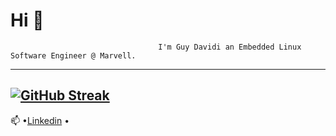  #                                                         Hi 👋
                                     I'm Guy Davidi an Embedded Linux Software Engineer @ Marvell.
---
[![GitHub Streak](https://streak-stats.demolab.com/?user=guy-davidi&theme=highcontrast)](https://git.io/streak-stats)
---
📫 •[Linkedin](https://www.linkedin.com/in/guy-davidi/) •
